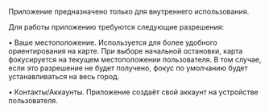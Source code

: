 Приложение предназначено только для внутреннего использования.

Для работы приложению требуются следующие разрешения:

• Ваше местоположение. Используется для более удобного ориентирования на карте. При выборе начальной остановки, карта фокусируется на текущем местоположении пользователя. В том случае, если это разрешение не будет получено, фокус по умолчанию будет устанавливаться на весь город.

• Контакты/Аккаунты. Приложение создаёт свой аккаунт на устройстве пользователя.
